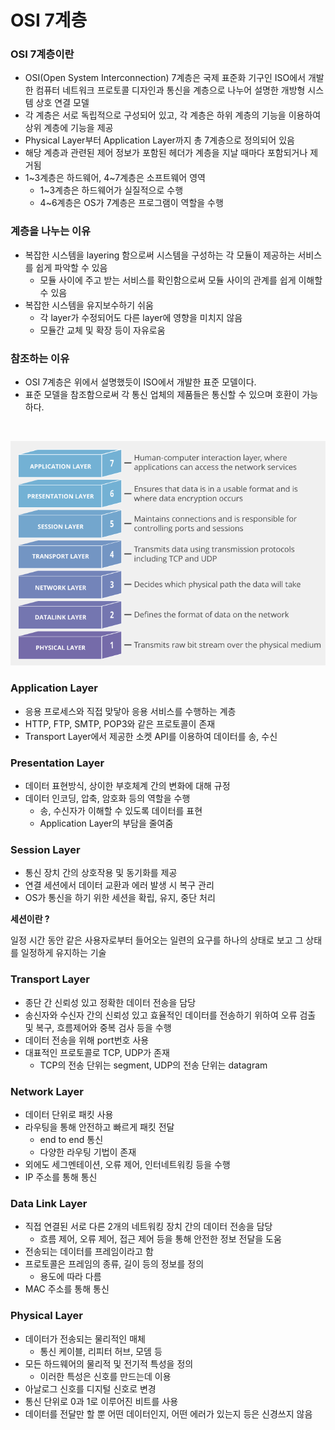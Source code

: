 # OSI 7계층

### OSI 7계층이란

- OSI(Open System Interconnection) 7계층은 국제 표준화 기구인 ISO에서 개발한 컴퓨터 네트워크 프로토콜 디자인과 통신을 계층으로 나누어 설명한 개방형 시스템 상호 연결 모델
- 각 계층은 서로 독립적으로 구성되어 있고, 각 계층은 하위 계층의 기능을 이용하여 상위 계층에 기능을 제공
- Physical Layer부터 Application Layer까지 총 7계층으로 정의되어 있음
- 해당 계층과 관련된 제어 정보가 포함된 헤더가 계층을 지날 때마다 포함되거나 제거됨
- 1\~3계층은 하드웨어, 4\~7계층은 소프트웨어 영역
    - 1\~3계층은 하드웨어가 실질적으로 수행
    - 4\~6계층은 OS가 7계층은 프로그램이 역할을 수행

### 계층을 나누는 이유

- 복잡한 시스템을 layering 함으로써 시스템을 구성하는 각 모듈이 제공하는 서비스를 쉽게 파악할 수 있음
    - 모듈 사이에 주고 받는 서비스를 확인함으로써 모듈 사이의 관계를 쉽게 이해할 수 있음
- 복잡한 시스템을 유지보수하기 쉬움
    - 각 layer가 수정되어도 다른 layer에 영향을 미치지 않음
    - 모듈간 교체 및 확장 등이 자유로움

### 참조하는 이유

- OSI 7계층은 위에서 설명했듯이 ISO에서 개발한 표준 모델이다.
- 표준 모델을 참조함으로써 각 통신 업체의 제품들은 통신할 수 있으며 호환이 가능하다.

<br/>

![osi-model](image/osi-model.png)

### Application Layer

- 응용 프로세스와 직접 맞닿아 응용 서비스를 수행하는 계층
- HTTP, FTP, SMTP, POP3와 같은 프로토콜이 존재
- Transport Layer에서 제공한 소켓 API를 이용하여 데이터를 송, 수신

### Presentation Layer

- 데이터 표현방식, 상이한 부호체계 간의 변화에 대해 규정
- 데이터 인코딩, 압축, 암호화 등의 역할을 수행
    - 송, 수신자가 이해할 수 있도록 데이터를 표현
    - Application Layer의 부담을 줄여줌

### Session Layer

- 통신 장치 간의 상호작용 및 동기화를 제공
- 연결 세션에서 데이터 교환과 에러 발생 시 복구 관리
- OS가 통신을 하기 위한 세션을 확립, 유지, 중단 처리

**세션이란 ?** 

일정 시간 동안 같은 사용자로부터 들어오는 일련의 요구를 하나의 상태로 보고 그 상태를 일정하게 유지하는 기술

### Transport Layer

- 종단 간 신뢰성 있고 정확한 데이터 전송을 담당
- 송신자와 수신자 간의 신뢰성 있고 효율적인 데이터를 전송하기 위하여 오류 검출 및 복구, 흐름제어와 중복 검사 등을 수행
- 데이터 전송을 위해 port번호 사용
- 대표적인 프로토콜로 TCP, UDP가 존재
    - TCP의 전송 단위는 segment, UDP의 전송 단위는 datagram

### Network Layer

- 데이터 단위로 패킷 사용
- 라우팅을 통해 안전하고 빠르게 패킷 전달
    - end to end 통신
    - 다양한 라우팅 기법이 존재
- 외에도 세그멘테이션, 오류 제어, 인터네트워킹 등을 수행
- IP 주소를 통해 통신

### Data Link Layer

- 직접 연결된 서로 다른 2개의 네트워킹 장치 간의 데이터 전송을 담당
    - 흐름 제어, 오류 제어, 접근 제어 등을 통해 안전한 정보 전달을 도움
- 전송되는 데이터를 프레임이라고 함
- 프로토콜은 프레임의 종류, 길이 등의 정보를 정의
    - 용도에 따라 다름
- MAC 주소를 통해 통신

### Physical Layer

- 데이터가 전송되는 물리적인 매체
    - 통신 케이블, 리피터 허브, 모뎀 등
- 모든 하드웨어의 물리적 및 전기적 특성을 정의
    - 이러한 특성은 신호를 만드는데 이용
- 아날로그 신호를 디지털 신호로 변경
- 통신 단위로 0과 1로 이루어진 비트를 사용
- 데이터를 전달만 할 뿐 어떤 데이터인지, 어떤 에러가 있는지 등은 신경쓰지 않음
